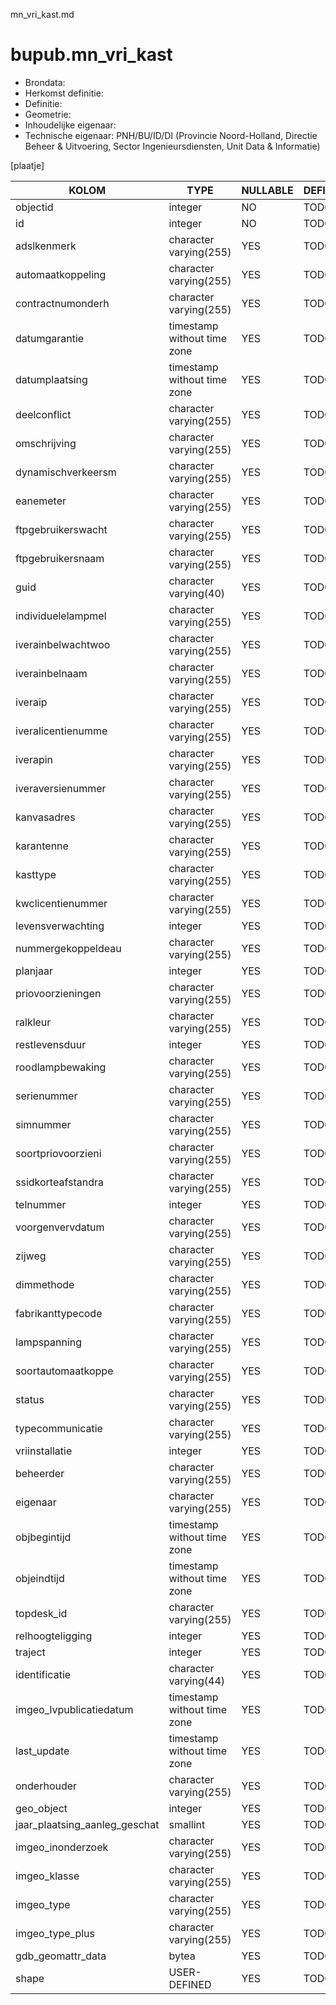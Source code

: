mn_vri_kast.md

# bupub.mn_vri_kast


* Brondata: 
* Herkomst definitie: 
* Definitie: 
* Geometrie: 
* Inhoudelijke eigenaar: 
* Technische eigenaar: PNH/BU/ID/DI (Provincie Noord-Holland, Directie Beheer & Uitvoering, Sector Ingenieursdiensten, Unit Data & Informatie)

[plaatje]


|KOLOM                            |TYPE                       |NULLABLE|DEFINITIE|
|------                           |----                       |-----   |-----    |
|objectid                         |integer                    |NO      |TODO|
|id                               |integer                    |NO      |TODO|
|adslkenmerk                      |character varying(255)     |YES     |TODO|
|automaatkoppeling                |character varying(255)     |YES     |TODO|
|contractnumonderh                |character varying(255)     |YES     |TODO|
|datumgarantie                    |timestamp without time zone|YES     |TODO|
|datumplaatsing                   |timestamp without time zone|YES     |TODO|
|deelconflict                     |character varying(255)     |YES     |TODO|
|omschrijving                     |character varying(255)     |YES     |TODO|
|dynamischverkeersm               |character varying(255)     |YES     |TODO|
|eanemeter                        |character varying(255)     |YES     |TODO|
|ftpgebruikerswacht               |character varying(255)     |YES     |TODO|
|ftpgebruikersnaam                |character varying(255)     |YES     |TODO|
|guid                             |character varying(40)      |YES     |TODO|
|individuelelampmel               |character varying(255)     |YES     |TODO|
|iverainbelwachtwoo               |character varying(255)     |YES     |TODO|
|iverainbelnaam                   |character varying(255)     |YES     |TODO|
|iveraip                          |character varying(255)     |YES     |TODO|
|iveralicentienumme               |character varying(255)     |YES     |TODO|
|iverapin                         |character varying(255)     |YES     |TODO|
|iveraversienummer                |character varying(255)     |YES     |TODO|
|kanvasadres                      |character varying(255)     |YES     |TODO|
|karantenne                       |character varying(255)     |YES     |TODO|
|kasttype                         |character varying(255)     |YES     |TODO|
|kwclicentienummer                |character varying(255)     |YES     |TODO|
|levensverwachting                |integer                    |YES     |TODO|
|nummergekoppeldeau               |character varying(255)     |YES     |TODO|
|planjaar                         |integer                    |YES     |TODO|
|priovoorzieningen                |character varying(255)     |YES     |TODO|
|ralkleur                         |character varying(255)     |YES     |TODO|
|restlevensduur                   |integer                    |YES     |TODO|
|roodlampbewaking                 |character varying(255)     |YES     |TODO|
|serienummer                      |character varying(255)     |YES     |TODO|
|simnummer                        |character varying(255)     |YES     |TODO|
|soortpriovoorzieni               |character varying(255)     |YES     |TODO|
|ssidkorteafstandra               |character varying(255)     |YES     |TODO|
|telnummer                        |integer                    |YES     |TODO|
|voorgenvervdatum                 |character varying(255)     |YES     |TODO|
|zijweg                           |character varying(255)     |YES     |TODO|
|dimmethode                       |character varying(255)     |YES     |TODO|
|fabrikanttypecode                |character varying(255)     |YES     |TODO|
|lampspanning                     |character varying(255)     |YES     |TODO|
|soortautomaatkoppe               |character varying(255)     |YES     |TODO|
|status                           |character varying(255)     |YES     |TODO|
|typecommunicatie                 |character varying(255)     |YES     |TODO|
|vriinstallatie                   |integer                    |YES     |TODO|
|beheerder                        |character varying(255)     |YES     |TODO|
|eigenaar                         |character varying(255)     |YES     |TODO|
|objbegintijd                     |timestamp without time zone|YES     |TODO|
|objeindtijd                      |timestamp without time zone|YES     |TODO|
|topdesk_id                       |character varying(255)     |YES     |TODO|
|relhoogteligging                 |integer                    |YES     |TODO|
|traject                          |integer                    |YES     |TODO|
|identificatie                    |character varying(44)      |YES     |TODO|
|imgeo_lvpublicatiedatum          |timestamp without time zone|YES     |TODO|
|last_update                      |timestamp without time zone|YES     |TODO|
|onderhouder                      |character varying(255)     |YES     |TODO|
|geo_object                       |integer                    |YES     |TODO|
|jaar_plaatsing_aanleg_geschat    |smallint                   |YES     |TODO|
|imgeo_inonderzoek                |character varying(255)     |YES     |TODO|
|imgeo_klasse                     |character varying(255)     |YES     |TODO|
|imgeo_type                       |character varying(255)     |YES     |TODO|
|imgeo_type_plus                  |character varying(255)     |YES     |TODO|
|gdb_geomattr_data                |bytea                      |YES     |TODO|
|shape                            |USER-DEFINED               |YES     |TODO|
